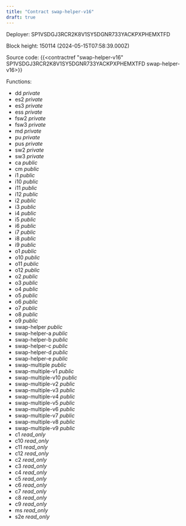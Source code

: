 ```yaml
---
title: "Contract swap-helper-v16"
draft: true
---
```

Deployer: SP1VSDGJ3RCR2K8V1SY5DGNR733YACKPXPHEMXTFD


 



Block height: 150114 (2024-05-15T07:58:39.000Z)

Source code: {{<contractref "swap-helper-v16" SP1VSDGJ3RCR2K8V1SY5DGNR733YACKPXPHEMXTFD swap-helper-v16>}}

Functions:

* dd _private_
* es2 _private_
* es3 _private_
* ess _private_
* fsw2 _private_
* fsw3 _private_
* md _private_
* pu _private_
* pus _private_
* sw2 _private_
* sw3 _private_
* ca _public_
* cm _public_
* i1 _public_
* i10 _public_
* i11 _public_
* i12 _public_
* i2 _public_
* i3 _public_
* i4 _public_
* i5 _public_
* i6 _public_
* i7 _public_
* i8 _public_
* i9 _public_
* o1 _public_
* o10 _public_
* o11 _public_
* o12 _public_
* o2 _public_
* o3 _public_
* o4 _public_
* o5 _public_
* o6 _public_
* o7 _public_
* o8 _public_
* o9 _public_
* swap-helper _public_
* swap-helper-a _public_
* swap-helper-b _public_
* swap-helper-c _public_
* swap-helper-d _public_
* swap-helper-e _public_
* swap-multiple _public_
* swap-multiple-v1 _public_
* swap-multiple-v10 _public_
* swap-multiple-v2 _public_
* swap-multiple-v3 _public_
* swap-multiple-v4 _public_
* swap-multiple-v5 _public_
* swap-multiple-v6 _public_
* swap-multiple-v7 _public_
* swap-multiple-v8 _public_
* swap-multiple-v9 _public_
* c1 _read_only_
* c10 _read_only_
* c11 _read_only_
* c12 _read_only_
* c2 _read_only_
* c3 _read_only_
* c4 _read_only_
* c5 _read_only_
* c6 _read_only_
* c7 _read_only_
* c8 _read_only_
* c9 _read_only_
* ms _read_only_
* s2e _read_only_
